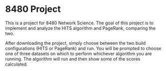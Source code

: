 # 8480 Project
 This is a project for 8480 Network Science. The goal of this project is to
 implement and analyze the HITS algorithm and PageRank, comparing the two.

 After downloading the project, simply choose between the two build
 configurations (HITS or PageRank) and run. You will be prompted to choose one
 of three datasets on which to perform whichever algorithm you are running. The
 algorithm will run and then show some of the scores calculated.
